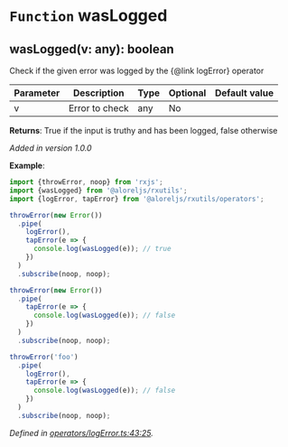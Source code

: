 # `Function` wasLogged

## wasLogged(v: any): boolean

Check if the given error was logged by the {@link logError} operator

| **Parameter** | **Description** | **Type** | **Optional** | **Default value** |
|---------------|-----------------|----------|--------------|-------------------|
| v | Error to check | <span>any</span> | No |  |

**Returns**: True if the input is truthy and has been logged, false otherwise

*Added in version 1.0.0*

**Example**:
```typescript
import {throwError, noop} from 'rxjs';
import {wasLogged} from '@aloreljs/rxutils';
import {logError, tapError} from '@aloreljs/rxutils/operators';

throwError(new Error())
  .pipe(
    logError(),
    tapError(e => {
      console.log(wasLogged(e)); // true
    })
  )
  .subscribe(noop, noop);

throwError(new Error())
  .pipe(
    tapError(e => {
      console.log(wasLogged(e)); // false
    })
  )
  .subscribe(noop, noop);

throwError('foo')
  .pipe(
    logError(),
    tapError(e => {
      console.log(wasLogged(e)); // false
    })
  )
  .subscribe(noop, noop);
```

*Defined in [operators/logError.ts:43:25](https://github.com/Alorel/rxutils/blob/e14ca99/projects/rxutils/operators/logError.ts#L43).*